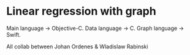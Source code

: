 # Linear regression with graph



Main language -> Objective-C. 
Data language -> C. 
Graph language -> Swift.

All collab between Johan Ordenes & Wladislaw Rabinski
